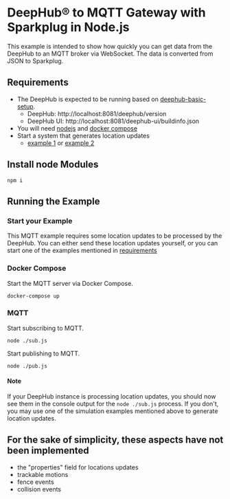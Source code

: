 # DeepHub® to MQTT Gateway with Sparkplug in Node.js

This example is intended to show how quickly you can get data from the DeepHub to an MQTT broker via WebSocket. The data is converted from JSON to Sparkplug.

## Requirements

- The DeepHub is expected to be running based on [deephub-basic-setup](https://github.com/flowcate/deephub-basic-setup).
  - DeepHub: http://localhost:8081/deephub/version
  - DeepHub UI: http://localhost:8081/deephub-ui/buildinfo.json
- You will need [nodejs](https://nodejs.org/) and [docker compose](https://docs.docker.com/compose/install/)
- Start a system that generates location updates
  - [example 1](https://github.com/flowcate/deephub-examples/tree/main/deephub-rest-api-basics) or [example 2](https://github.com/flowcate/deephub-examples/tree/main/deephub-warehouse-use-case)

## Install node Modules

```
npm i
```

## Running the Example

### Start your Example

This MQTT example requires some location updates to be processed by the DeepHub.
You can either send these location updates yourself, or you can start one of the examples mentioned in [requirements](#requirements)

### Docker Compose

Start the MQTT server via Docker Compose.

```
docker-compose up
```

### MQTT

Start subscribing to MQTT.

```
node ./sub.js
```

Start publishing to MQTT.

```
node ./pub.js
```

#### Note

If your DeepHub instance is processing location updates, you should now see them in the console output for the `node ./sub.js` process. If you don't, you may use one of the simulation examples mentioned above to generate location updates.

## For the sake of simplicity, these aspects have not been implemented

- the "properties" field for locations updates
- trackable motions
- fence events
- collision events
